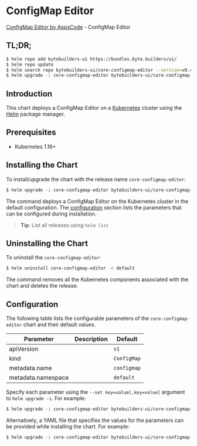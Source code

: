 # ConfigMap Editor

[ConfigMap Editor by AppsCode](https://byte.builders) - ConfigMap Editor

## TL;DR;

```bash
$ helm repo add bytebuilders-ui https://bundles.byte.builders/ui/
$ helm repo update
$ helm search repo bytebuilders-ui/core-configmap-editor --version=v0.4.13
$ helm upgrade -i core-configmap-editor bytebuilders-ui/core-configmap-editor -n default --create-namespace --version=v0.4.13
```

## Introduction

This chart deploys a ConfigMap Editor on a [Kubernetes](http://kubernetes.io) cluster using the [Helm](https://helm.sh) package manager.

## Prerequisites

- Kubernetes 1.16+

## Installing the Chart

To install/upgrade the chart with the release name `core-configmap-editor`:

```bash
$ helm upgrade -i core-configmap-editor bytebuilders-ui/core-configmap-editor -n default --create-namespace --version=v0.4.13
```

The command deploys a ConfigMap Editor on the Kubernetes cluster in the default configuration. The [configuration](#configuration) section lists the parameters that can be configured during installation.

> **Tip**: List all releases using `helm list`

## Uninstalling the Chart

To uninstall the `core-configmap-editor`:

```bash
$ helm uninstall core-configmap-editor -n default
```

The command removes all the Kubernetes components associated with the chart and deletes the release.

## Configuration

The following table lists the configurable parameters of the `core-configmap-editor` chart and their default values.

|     Parameter      | Description |        Default         |
|--------------------|-------------|------------------------|
| apiVersion         |             | <code>v1</code>        |
| kind               |             | <code>ConfigMap</code> |
| metadata.name      |             | <code>configmap</code> |
| metadata.namespace |             | <code>default</code>   |


Specify each parameter using the `--set key=value[,key=value]` argument to `helm upgrade -i`. For example:

```bash
$ helm upgrade -i core-configmap-editor bytebuilders-ui/core-configmap-editor -n default --create-namespace --version=v0.4.13 --set apiVersion=v1
```

Alternatively, a YAML file that specifies the values for the parameters can be provided while
installing the chart. For example:

```bash
$ helm upgrade -i core-configmap-editor bytebuilders-ui/core-configmap-editor -n default --create-namespace --version=v0.4.13 --values values.yaml
```
